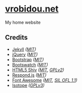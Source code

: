 # [vrobidou.net]

My home website

## Credits

* [Jekyll][jekyll] _([MIT][mit])_
* [jQuery][jquery] _([MIT][mit])_
* [Bootstrap][boostrap] _([MIT][mit])_
* [Bootswatch][bootswatch] _([MIT][mit])_
* [HTML5 Shiv][html5shiv] _([MIT][mit], [GPLv2][gplv20])_
* [Respond.js][respond] _([MIT][mit])_
* [Font Awesome][fontawesome] _([MIT][mit], [SIL OFL 1.1][ofl11])_
* [Isotope][isotope] _([GPLv3][gplv30])_

[vrobidou.net]: https://www.vrobidou.net
[jekyll]: http://jekyllrb.com
[jquery]: http://jquery.com
[boostrap]: http://getbootstrap.com
[bootswatch]: https://bootswatch.com
[html5shiv]: https://github.com/aFarkas/html5shiv
[respond]: https://github.com/scottjehl/Respond
[fontawesome]: http://fortawesome.github.io/Font-Awesome
[isotope]: http://isotope.metafizzy.co
[mit]: http://opensource.org/licenses/MIT
[gplv20]: http://www.gnu.org/licenses/gpl-2.0.html
[gplv30]: http://www.gnu.org/licenses/gpl-3.0.html
[ofl11]: http://scripts.sil.org/OFL
